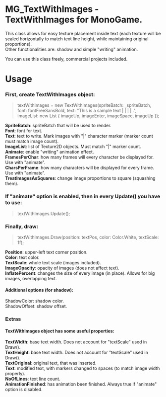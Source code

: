 # MG_TextWithImages - TextWithImages for MonoGame.
This class allows for easy texture placement inside text (each texture will be scaled horizontally to match text line height, while maintaining original proportions).   
Other functionalities are: shadow and simple "writing" animation.

You can use this class freely, commercial projects included.

# Usage
 
### First, create TextWithImages object:
  
> textWithImages = new TextWithImages(spriteBatch: _spriteBatch, font: fontFreeSansBold, text: "This is a sample text | | | | .",  
> imageList: new List<Texture2D> { imageUp, imageEnter, imageSpace, imageUp });
 
**SpriteBatch**: spriteBatch that will be used to render.  
**Font**: font for text.  
**Text**: text to write. Mark images with "|" character marker (marker count must match image count).  
**ImageList**: list of Texture2D objects. Must match "|" marker count.  
**Animate**: enable "writing" animation effect.  
**FramesPerChar**: how many frames will every character be displayed for. Use with "animate".  
**CharsPerFrame**: how many characters will be displayed for every frame. Use with "animate".  
**TreatImagesAsSquares**: change image proportions to square (squashing them).  
 
### If "animate" option is enabled, then in every Update() you have to use:
> textWithImages.Update();
 
### Finally, draw:  
> textWithImages.Draw(position: textPos, color: Color.White, textScale: 1f);
  
**Position**: upper-left text corner position.  
**Color**: text color.  
**TextScale**: whole text scale (images included).  
**ImageOpacity**: opacity of images (does not affect text).  
**InflatePercent**: changes the size of every image (in place). Allows for big images, overlapping text.  
 
#### Additional options (for shadow):  
ShadowColor: shadow color.  
ShadowOffset: shadow offset.  
  
### Extras
  
#### TextWithImages object has some useful properties:
  
**TextWidth**: base text width. Does not account for "textScale" used in Draw().  
**TextHeight**: base text width. Does not account for "textScale" used in Draw().  
**TextOriginal**: original text, that was inserted.  
**Text**: modified text, with markers changed to spaces (to match image width properly).  
**NoOfLines**: text line count.  
**AnimationFinished**: has animation been finished. Always true if "animate" option is disabled.  
